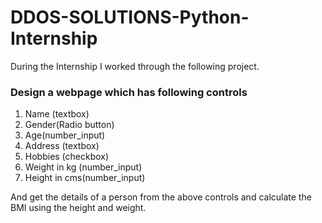 # DDOS-SOLUTIONS-Python-Internship
During the Internship I worked through the following project.

###  Design a webpage which has following controls

1.	Name (textbox)
2.	Gender(Radio button)
3.	Age(number_input)
4.	Address (textbox)
5.	Hobbies (checkbox)
6.	Weight in kg (number_input)
7.	Height in cms(number_input)

And get the details of a person from the above controls and calculate the BMI using the height and weight.
